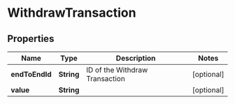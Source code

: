

# WithdrawTransaction


## Properties

| Name | Type | Description | Notes |
|------------ | ------------- | ------------- | -------------|
|**endToEndId** | **String** | ID of the Withdraw Transaction |  [optional] |
|**value** | **String** |  |  [optional] |



